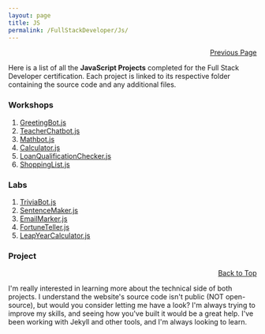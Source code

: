 ```yaml
---
layout: page
title: JS
permalink: /FullStackDeveloper/Js/
---
```


<p  align="right"><a href="#" onclick="history.back(); return false;">Previous Page</a></p>

Here is a list of all the **JavaScript Projects** completed for the Full Stack Developer certification. Each project is linked to its respective folder containing the source code and any additional files.

### Workshops

1. [GreetingBot.js](./Workshop/GreetingBot.js)
2. [TeacherChatbot.js](./Workshop/TeacherChatbot.js)
3. [Mathbot.js](./Workshop/Mathbot.js)
4. [Calculator.js](./Workshop/Calculator.js)
5. [LoanQualificationChecker.js](./Workshop/LoanQualificationChecker.js)
6. [ShoppingList.js](./Workshop/ShoppingList.js)

### Labs

1. [TriviaBot.js](./Lab/TriviaBot.js)
2. [SentenceMaker.js](./Lab/SentenceMaker.js)
3. [EmailMarker.js](./Lab/EmailMarker.js)
4. [FortuneTeller.js](./Lab/FortuneTeller.js)
5. [LeapYearCalculator.js](./Lab/LeapYearCalculator.js)

### Project

<p align="right"><a href="#" onclick="scrollToTop(); return false;">Back to Top</a></p>

I'm really interested in learning more about the technical side of both projects. I understand the website's source code isn't public (NOT open-source), but would you consider letting me have a look? I'm always trying to improve my skills, and seeing how you've built it would be a great help. I've been working with Jekyll and other tools, and I'm always looking to learn.
